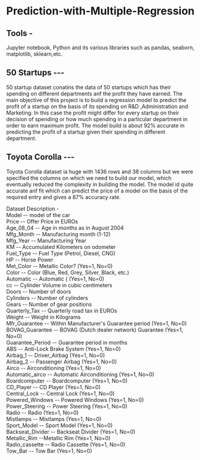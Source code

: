 

# Prediction-with-Multiple-Regression

## Tools - 
Jupyter notebook,
Python and its various libraries such as pandas, seaborn, matplotlib, sklearn,etc.

## 50 Startups ---
50 startup dataset conatins the data of 50 startups which has their spending on different departments anf the profit they have earned.
The main objective of this project is to build a regression model to predict the profit of a startup on the basis of its spending on R&D ,Administration  and Marketing.
In this case the profit might differ for every startup on their decision of spending or how much spending in a particular department in order to earn maximum profit.
The model build is about 92% accurate in predicting the profit of a startup given their spending in different department.

## Toyota Corolla ---
Toyota Corolla dataset ia huge with 1436 rows and 38 columns but we were specified the columns on which we need to build our model, which eventually reduced the complexity in building the model. The model id quite accurate anf fit which can predict the price of a model on the basis of the required entry and gives a 87% accuracy rate.

Dataset Description -                                                                                                                                                                     
Model -- model of the car                                                                                                                                                                 
Price  -- Offer Price in EUROs	                                                                                                                                                          
Age_08_04 -- Age in months as in August 2004                                                                                                                                             
Mfg_Month -- Manufacturing month (1-12)	                                                                                                                                                  
Mfg_Year	-- Manufacturing Year                                                                                                                                                           
KM -- Accumulated Kilometers on odometer                                                                                                                                                  
Fuel_Type	 -- Fuel Type (Petrol, Diesel, CNG)                                                                                                                                             
HP -- Horse Power                                                                                                                                                                     
Met_Color	 -- Metallic Color?  (Yes=1, No=0)                                                                                                                                              
Color -- Color (Blue, Red, Grey, Silver, Black, etc.)                                                                                                                                     
Automatic	-- Automatic ( (Yes=1, No=0)                                                                                                                                                    
cc -- Cylinder Volume in cubic centimeters                                                                                                                                                
Doors -- Number of doors                                                                                                                                                                  
Cylinders	-- Number of cylinders                                                                                                                                                          
Gears -- Number of gear positions                                                                                                                                                         
Quarterly_Tax -- Quarterly road tax in EUROs                                                                                                                                              
Weight -- Weight in Kilograms                                                                                                                                                             
Mfr_Guarantee -- Within Manufacturer's Guarantee period  (Yes=1, No=0)                                                                                                                    
BOVAG_Guarantee -- BOVAG (Dutch dealer network) Guarantee  (Yes=1, No=0)                                                                                                                  
Guarantee_Period -- 	Guarantee period in months                                                                                                                                          
ABS -- Anti-Lock Brake System (Yes=1, No=0)                                                                                                                                               
Airbag_1 -- Driver_Airbag  (Yes=1, No=0)                                                                                                                                                  
Airbag_2 -- Passenger Airbag  (Yes=1, No=0)                                                                                                                                               
Airco -- Airconditioning  (Yes=1, No=0)                                                                                                                                                   
Automatic_airco -- Automatic Airconditioning  (Yes=1, No=0)                                                                                                                               
Boardcomputer -- Boardcomputer  (Yes=1, No=0)                                                                                                                                             
CD_Player -- CD Player  (Yes=1, No=0)                                                                                                                                                     
Central_Lock -- Central Lock  (Yes=1, No=0)                                                                                                                                               
Powered_Windows -- Powered Windows  (Yes=1, No=0)                                                                                                                                         
Power_Steering -- Power Steering  (Yes=1, No=0)                                                                                                                                           
Radio -- Radio  (Yes=1, No=0)                                                                                                                                                             
Mistlamps	-- Mistlamps  (Yes=1, No=0)                                                                                                                                                     
Sport_Model -- Sport Model  (Yes=1, No=0)                                                                                                                                                 
Backseat_Divider -- Backseat Divider  (Yes=1, No=0)                                                                                                                                       
Metallic_Rim --Metallic Rim  (Yes=1, No=0)                                                                                                                                                
Radio_cassette -- Radio Cassette  (Yes=1, No=0)                                                                                                                                           
Tow_Bar -- Tow Bar  (Yes=1, No=0)                                                                                                                                                         



